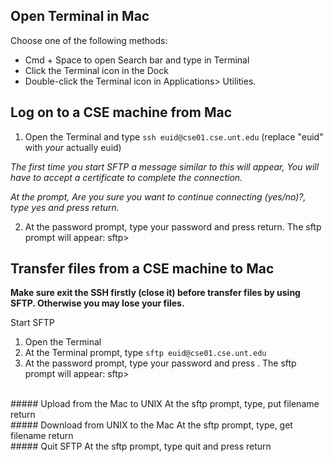 ## Open Terminal in Mac
Choose one of the following methods:
- Cmd + Space to open Search bar and type in Terminal
- Click the Terminal icon in the Dock
- Double-click the Terminal icon in Applications> Utilities.

## Log on to a CSE machine from Mac

1. Open the Terminal and type `ssh euid@cse01.cse.unt.edu` (replace "euid" with *your* actually euid)

*The first time you start SFTP a message similar to this will appear, You will have to accept a certificate to complete the connection.*

*At the prompt, Are you sure you want to continue connecting (yes/no)?, type yes and press return.*

2. At the password prompt, type your password and press return. The sftp prompt will appear: sftp>



## Transfer files from a CSE machine to Mac
**Make sure exit the SSH firstly (close it) before transfer files by using SFTP. Otherwise you may lose your files.**

Start SFTP
1. Open the Terminal
2. At the Terminal prompt, type `sftp euid@cse01.cse.unt.edu`
3. At the password prompt, type your password and press <return>. The sftp prompt will appear: sftp>
<br>
##### Upload from the Mac to UNIX
At the sftp prompt, type, put filename return
<br>
##### Download from UNIX to the Mac
At the sftp prompt, type, get filename return
<br>
##### Quit SFTP
At the sftp prompt, type quit and press return
